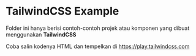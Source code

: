 # TailwindCSS Example

Folder ini hanya berisi contoh-contoh projek atau komponen yang dibuat menggunakan **TailwindCSS**

Coba salin kodenya HTML dan tempelkan di https://play.tailwindcss.com
